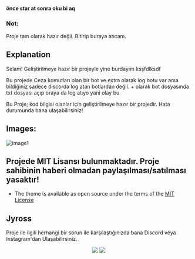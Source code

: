 #### önce star at sonra oku bi aq

### Not:

Proje tam olarak hazır değil. Bitirip buraya atıcam.

## Explanation

Selam! Geliştirilmeye hazır bir projeyle yine burdayım ksşfdlksdf 

Bu projede Ceza komutları olan bir bot ve extra olarak log botu var ama bildiğiniz sadece discorda log atan botlardan değil. + olarak bot dosyasında txt dosyası açıp oraya da log atıyo yani olay bu 

Bu Proje; kod bilgisi olanlar için geliştirilmeye hazır bir projedir. Hata durumunda bana ulaşabilirsiniz!

## Images:

![image1](https://cdn.discordapp.com/attachments/811590672318070794/878970832959979540/unknown.png)

## Projede MIT Lisansı bulunmaktadır. Proje sahibinin haberi olmadan paylaşılması/satılması yasaktır! 
* The theme is available as open source under the terms of the [MIT License](https://github.com/Jyros/jyross-bots/blob/main/LICENSE)


## Jyross

Proje ile ilgili herhangi bir sorun ile karşılaştığınızda bana Discord veya Instagram'dan Ulaşabilirsiniz.

<p align="center">
 <a href="https://discord.com/users/796032235085627422" target"blank_"><img src="https://img.shields.io/badge/Discord%20-7289DA.svg?&style=for-the-badge&logo=discord&logoColor=white"></a>
 <a href="https://www.instagram.com/jyros1/" target"blank_"><img src="https://img.shields.io/badge/INSTAGRAM%20-DC3175.svg?&style=for-the-badge&logo=instagram&logoColor=white"></a>
